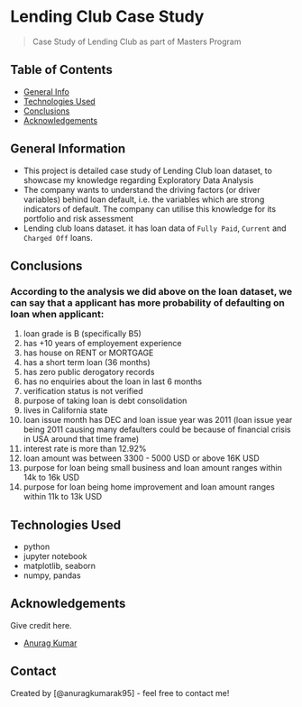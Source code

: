 # Lending Club Case Study
> Case Study of Lending Club as part of Masters Program


## Table of Contents
* [General Info](#general-information)
* [Technologies Used](#technologies-used)
* [Conclusions](#conclusions)
* [Acknowledgements](#acknowledgements)

<!-- You can include any other section that is pertinent to your problem -->

## General Information
- This project is detailed case study of Lending Club loan dataset, to showcase my knowledge regarding Exploratory Data Analysis
- The company wants to understand the driving factors (or driver variables) behind loan default, i.e. the variables which are strong indicators of default.  The company can utilise this knowledge for its portfolio and risk assessment
- Lending club loans dataset. it has loan data of `Fully Paid`, `Current` and `Charged Off` loans.

<!-- You don't have to answer all the questions - just the ones relevant to your project. -->

## Conclusions
### According to the analysis we did above on the loan dataset, we can say that a applicant has more probability of defaulting on loan when applicant:

1. loan grade is B (specifically B5)
1. has +10 years of employement experience
1. has house on RENT or MORTGAGE
1. has a short term loan (36 months)
1. has zero public derogatory records
1. has no enquiries about the loan in last 6 months
1. verification status is not verified
1. purpose of taking loan is debt consolidation
1. lives in California state
1. loan issue month has DEC and loan issue year was 2011 (loan issue year being 2011 causing many defaulters could be because of financial crisis in USA around that time frame)
1. interest rate is more than 12.92%
1. loan amount was between 3300 - 5000 USD or above 16K USD
1. purpose for loan being small business and loan amount ranges within 14k to 16k USD
1. purpose for loan being home improvement and loan amount ranges within 11k to 13k USD

<!-- You don't have to answer all the questions - just the ones relevant to your project. -->


## Technologies Used
- python
- jupyter notebook 
- matplotlib, seaborn
- numpy, pandas


<!-- As the libraries versions keep on changing, it is recommended to mention the version of library used in this project -->

## Acknowledgements
Give credit here.
- [Anurag Kumar](https://github.com/anuragkumarak95)


## Contact
Created by [@anuragkumarak95] - feel free to contact me!


<!-- Optional -->
<!-- ## License -->
<!-- This project is open source and available under the [... License](). -->

<!-- You don't have to include all sections - just the one's relevant to your project -->
